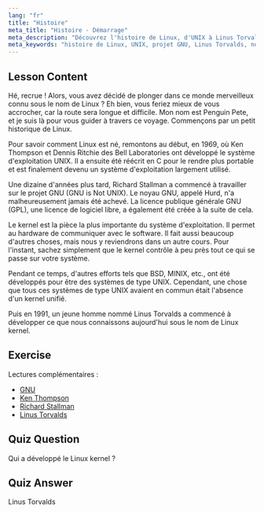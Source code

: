 ```yaml
---
lang: "fr"
title: "Histoire"
meta_title: "Histoire - Démarrage"
meta_description: "Découvrez l'histoire de Linux, d'UNIX à Linus Torvalds et au projet GNU. Comprenez ses origines et son évolution pour les débutants."
meta_keywords: "histoire de Linux, UNIX, projet GNU, Linus Torvalds, noyau Linux, Linux pour débutants, tutoriel Linux, guide Linux"
---
```


## Lesson Content

Hé, recrue ! Alors, vous avez décidé de plonger dans ce monde merveilleux connu sous le nom de Linux ? Eh bien, vous feriez mieux de vous accrocher, car la route sera longue et difficile. Mon nom est Penguin Pete, et je suis là pour vous guider à travers ce voyage. Commençons par un petit historique de Linux.

Pour savoir comment Linux est né, remontons au début, en 1969, où Ken Thompson et Dennis Ritchie des Bell Laboratories ont développé le système d'exploitation UNIX. Il a ensuite été réécrit en C pour le rendre plus portable et est finalement devenu un système d'exploitation largement utilisé.

Une dizaine d'années plus tard, Richard Stallman a commencé à travailler sur le projet GNU (GNU is Not UNIX). Le noyau GNU, appelé Hurd, n'a malheureusement jamais été achevé. La licence publique générale GNU (GPL), une licence de logiciel libre, a également été créée à la suite de cela.

Le kernel est la pièce la plus importante du système d'exploitation. Il permet au hardware de communiquer avec le software. Il fait aussi beaucoup d'autres choses, mais nous y reviendrons dans un autre cours. Pour l'instant, sachez simplement que le kernel contrôle à peu près tout ce qui se passe sur votre système.

Pendant ce temps, d'autres efforts tels que BSD, MINIX, etc., ont été développés pour être des systèmes de type UNIX. Cependant, une chose que tous ces systèmes de type UNIX avaient en commun était l'absence d'un kernel unifié.

Puis en 1991, un jeune homme nommé Linus Torvalds a commencé à développer ce que nous connaissons aujourd'hui sous le nom de Linux kernel.

## Exercise

Lectures complémentaires :

- [GNU](https://www.gnu.org/home.en.html)
- [Ken Thompson](https://en.wikipedia.org/wiki/Ken_Thompson)
- [Richard Stallman](https://stallman.org/)
- [Linus Torvalds](https://en.wikipedia.org/wiki/Linus_Torvalds)

## Quiz Question

Qui a développé le Linux kernel ?

## Quiz Answer

Linus Torvalds
